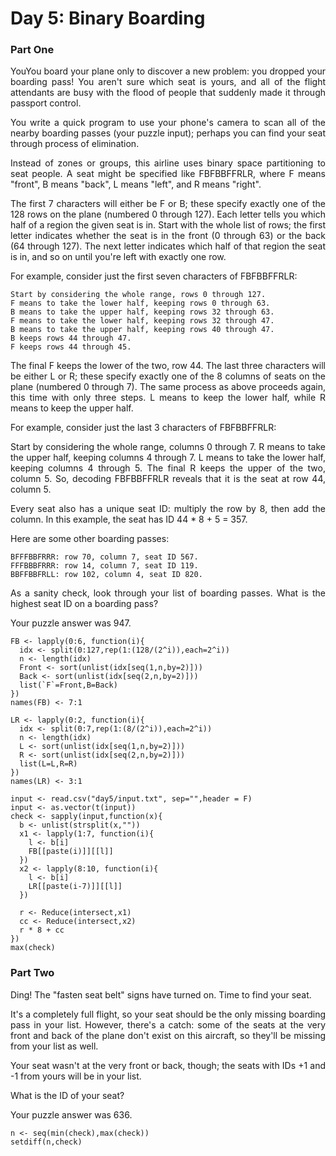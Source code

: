 Day 5: Binary Boarding
==============
<div align="justify">

### Part One
YouYou board your plane only to discover a new problem: you dropped your boarding pass! You aren't sure which seat is yours, and all of the flight attendants are busy with the flood of people that suddenly made it through passport control.

You write a quick program to use your phone's camera to scan all of the nearby boarding passes (your puzzle input); perhaps you can find your seat through process of elimination.

Instead of zones or groups, this airline uses binary space partitioning to seat people. A seat might be specified like FBFBBFFRLR, where F means "front", B means "back", L means "left", and R means "right".

The first 7 characters will either be F or B; these specify exactly one of the 128 rows on the plane (numbered 0 through 127). Each letter tells you which half of a region the given seat is in. Start with the whole list of rows; the first letter indicates whether the seat is in the front (0 through 63) or the back (64 through 127). The next letter indicates which half of that region the seat is in, and so on until you're left with exactly one row.

For example, consider just the first seven characters of FBFBBFFRLR:

```
Start by considering the whole range, rows 0 through 127.
F means to take the lower half, keeping rows 0 through 63.
B means to take the upper half, keeping rows 32 through 63.
F means to take the lower half, keeping rows 32 through 47.
B means to take the upper half, keeping rows 40 through 47.
B keeps rows 44 through 47.
F keeps rows 44 through 45.
```

The final F keeps the lower of the two, row 44.
The last three characters will be either L or R; these specify exactly one of the 8 columns of seats on the plane (numbered 0 through 7). The same process as above proceeds again, this time with only three steps. L means to keep the lower half, while R means to keep the upper half.

For example, consider just the last 3 characters of FBFBBFFRLR:

Start by considering the whole range, columns 0 through 7.
R means to take the upper half, keeping columns 4 through 7.
L means to take the lower half, keeping columns 4 through 5.
The final R keeps the upper of the two, column 5.
So, decoding FBFBBFFRLR reveals that it is the seat at row 44, column 5.

Every seat also has a unique seat ID: multiply the row by 8, then add the column. In this example, the seat has ID 44 * 8 + 5 = 357.

Here are some other boarding passes:
```
BFFFBBFRRR: row 70, column 7, seat ID 567.
FFFBBBFRRR: row 14, column 7, seat ID 119.
BBFFBBFRLL: row 102, column 4, seat ID 820.
```

As a sanity check, look through your list of boarding passes. What is the highest seat ID on a boarding pass?

Your puzzle answer was 947.

```{r}
FB <- lapply(0:6, function(i){
  idx <- split(0:127,rep(1:(128/(2^i)),each=2^i))
  n <- length(idx)
  Front <- sort(unlist(idx[seq(1,n,by=2)]))
  Back <- sort(unlist(idx[seq(2,n,by=2)]))
  list(`F`=Front,B=Back)
})
names(FB) <- 7:1

LR <- lapply(0:2, function(i){
  idx <- split(0:7,rep(1:(8/(2^i)),each=2^i))
  n <- length(idx)
  L <- sort(unlist(idx[seq(1,n,by=2)]))
  R <- sort(unlist(idx[seq(2,n,by=2)]))
  list(L=L,R=R)
})
names(LR) <- 3:1

input <- read.csv("day5/input.txt", sep="",header = F)
input <- as.vector(t(input))
check <- sapply(input,function(x){
  b <- unlist(strsplit(x,""))
  x1 <- lapply(1:7, function(i){
    l <- b[i]
    FB[[paste(i)]][[l]]
  })
  x2 <- lapply(8:10, function(i){
    l <- b[i]
    LR[[paste(i-7)]][[l]]
  })
  
  r <- Reduce(intersect,x1)
  cc <- Reduce(intersect,x2)
  r * 8 + cc
})
max(check)
```

### Part Two
Ding! The "fasten seat belt" signs have turned on. Time to find your seat.

It's a completely full flight, so your seat should be the only missing boarding pass in your list. However, there's a catch: some of the seats at the very front and back of the plane don't exist on this aircraft, so they'll be missing from your list as well.

Your seat wasn't at the very front or back, though; the seats with IDs +1 and -1 from yours will be in your list.

What is the ID of your seat?

Your puzzle answer was 636.


```{r}
n <- seq(min(check),max(check))
setdiff(n,check)

```

</div>